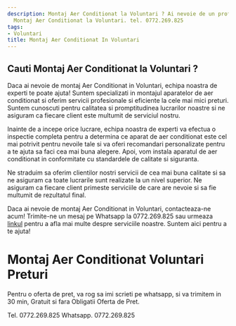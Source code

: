 ```yaml
---
description: Montaj Aer Conditionat la Voluntari ? Ai nevoie de un profesionist in
  Montaj Aer Conditionat la Voluntari. tel. 0772.269.825
tags:
- Voluntari
title: Montaj Aer Conditionat In Voluntari
---
```



## Cauti Montaj Aer Conditionat la Voluntari ?


Daca ai nevoie de montaj Aer Conditionat in Voluntari, echipa noastra de experti te poate ajuta! Suntem specializati in montajul aparatelor de aer conditionat si oferim servicii profesionale si eficiente la cele mai mici preturi. Suntem cunoscuti pentru calitatea si promptitudinea lucrarilor noastre si ne asiguram ca fiecare client este multumit de serviciul nostru. 

Inainte de a incepe orice lucrare, echipa noastra de experti va efectua o inspectie completa pentru a determina ce aparat de aer conditionat este cel mai potrivit pentru nevoile tale si va oferi recomandari personalizate pentru a te ajuta sa faci cea mai buna alegere. Apoi, vom instala aparatul de aer conditionat in conformitate cu standardele de calitate si siguranta. 

Ne straduim sa oferim clientilor nostri servicii de cea mai buna calitate si sa ne asiguram ca toate lucrarile sunt realizate la un nivel superior. Ne asiguram ca fiecare client primeste serviciile de care are nevoie si sa fie multumit de rezultatul final. 

Daca ai nevoie de montaj Aer Conditionat in Voluntari, contacteaza-ne acum! Trimite-ne un mesaj pe Whatsapp la 0772.269.825 sau urmeaza <a href="https://www.olx.ro/oferta/montaj-aer-conditionat-voluntari-ID6h2zm.html">linkul</a> pentru a afla mai multe despre serviciile noastre. Suntem aici pentru a te ajuta!

# Montaj Aer Conditionat Voluntari Preturi
Pentru o oferta de pret, va rog sa imi scrieti pe whatsapp, si va trimitem in 30 min, Gratuit si fara Obligatii Oferta de Pret.

Tel. 0772.269.825
Whatsapp. 0772.269.825